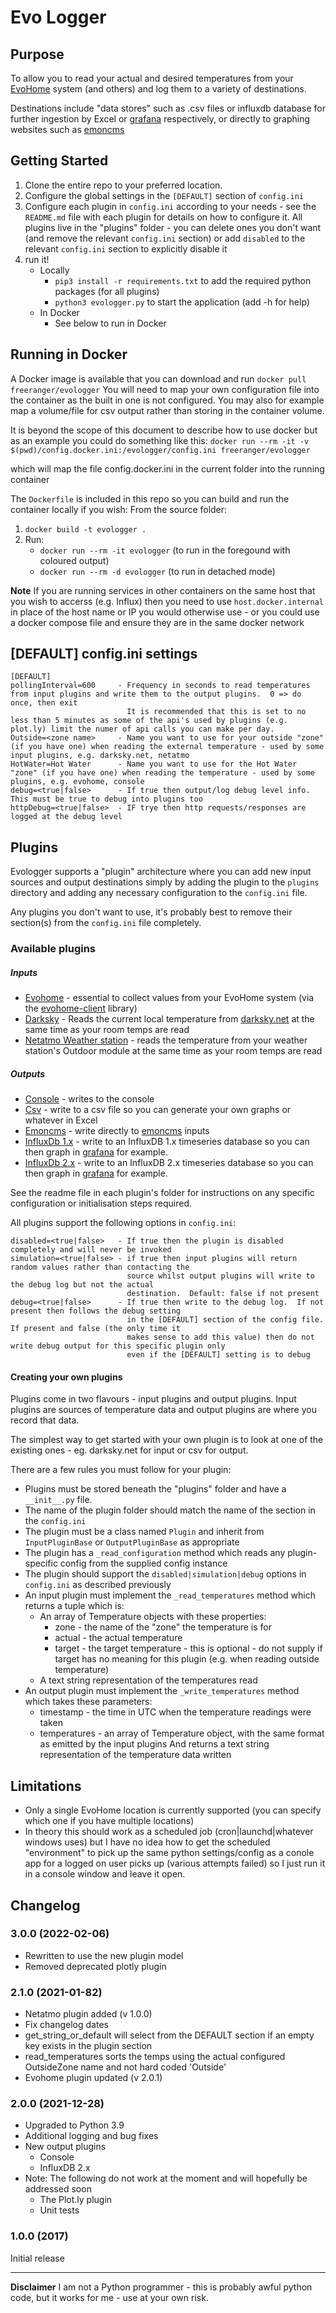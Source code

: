 # Evo Logger

## Purpose

To allow you to read your actual and desired temperatures from your [EvoHome](http://www.honeywelluk.com/products/Systems/Zoned/evohome-Main/) system (and others) and log them to a variety of destinations.

Destinations include "data stores" such as .csv files or influxdb database for further ingestion by Excel or [grafana](https://grafana.net) respectively, or directly to graphing websites such as [emoncms](https://emoncms.org)

## Getting Started
1. Clone the entire repo to your preferred location.
2. Configure the global settings in the `[DEFAULT]` section of `config.ini`
3. Configure each plugin in `config.ini` according to your needs - see the `README.md` file with each plugin for details on how to configure it.
   All plugins live in the "plugins" folder - you can delete ones you don't want (and remove the relevant `config.ini` section) or add `disabled` to the relevant `config.ini` section to explicitly disable it
4. run it!
   - Locally
      - `pip3 install -r requirements.txt` to add the required python packages (for all plugins)
      - `python3 evologger.py` to start the application (add -h for help)
   - In Docker
      - See below to run in Docker

## Running in Docker
A Docker image is available that you can download and run `docker pull freeranger/evologger`
You will need to map your own configuration file into the container as the built in one is not configured.
You may also for example map a volume/file for csv output rather than storing in the container volume.

It is beyond the scope of this document to describe how to use docker but as an example you could do something like this:
`docker run --rm -it -v $(pwd)/config.docker.ini:/evologger/config.ini freeranger/evologger`

which will map the file config.docker.ini in the current folder into the running container

The `Dockerfile` is included in this repo so you can build and run the container locally if you wish:
From the source folder:
1. `docker build -t evologger .`
2. Run:
   - `docker run --rm -it evologger` (to run in the foregound with coloured output)
   -  `docker run --rm -d evologger` (to run in detached mode)

**Note** If you are running services in other containers on the same host that you wish to accerss (e.g. Influx) then you need to use `host.docker.internal` in place of the host name or IP you would otherwise use - or you could use a docker compose file and ensure they are in the same docker network


## [DEFAULT] config.ini settings
```
[DEFAULT]
pollingInterval=600     - Frequency in seconds to read temperatures from input plugins and write them to the output plugins.  0 => do once, then exit
                          It is recommended that this is set to no less than 5 minutes as some of the api's used by plugins (e.g. plot.ly) limit the numer of api calls you can make per day.
Outside=<zone name>     - Name you want to use for your outside "zone" (if you have one) when reading the external temperature - used by some input plugins, e.g. darksky.net, netatmo
HotWater=Hot Water      - Name you want to use for the Hot Water "zone" (if you have one) when reading the temperature - used by some plugins, e.g. evohome, console
debug=<true|false>      - If true then output/log debug level info.  This must be true to debug into plugins too
httpDebug=<true|false>  - IF trye then http requests/responses are logged at the debug level
```

## Plugins
Evologger supports a "plugin" architecture where you can add new input sources and output destinations simply by adding the plugin to the `plugins` directory and adding any necessary configuration to the `config.ini` file.

Any plugins you don't want to use, it's probably best to remove their section(s) from the `config.ini` file completely.

### Available plugins
##### Inputs
* [Evohome](https://github.com/freeranger/evologger/blob/master/plugins/evohome/readme.md) - essential to collect values from your EvoHome system (via the [evohome-client](https://github.com/watchforstock/evohome-client) library)
* [Darksky](https://github.com/freeranger/evologger/blob/master/plugins/darksky/readme.md) - Reads the current local temperature from [darksky.net](http://darksky.net) at the same time as your room temps are read
* [Netatmo Weather station](https://www.netatmo.com/en-gb/weather) - reads the temperature from your weather station's Outdoor module at the same time as your room temps are read

##### Outputs
* [Console](https://github.com/freeranger/evologger/blob/master/plugins/console/readme.md) - writes to the console
* [Csv](https://github.com/freeranger/evologger/blob/master/plugins/csv/readme.md) - write to a csv file so you can generate your own graphs or whatever in Excel
* [Emoncms](https://github.com/freeranger/evologger/blob/master/plugins/emoncms/readme.md) - write directly to [emoncms](https://emoncms.org) inputs
* [InfluxDb 1.x](https://github.com/freeranger/evologger/blob/master/plugins/influxdb/readme.md) - write to an InfluxDB 1.x timeseries database so you can then graph in [grafana](https://grafana.net) for example.
* [InfluxDb 2.x](https://github.com/freeranger/evologger/blob/master/plugins/influxdb2/readme.md) - write to an InfluxDB 2.x timeseries database so you can then graph in [grafana](https://grafana.net) for example.

See the readme file in each plugin's folder for instructions on any specific configuration or initialisation steps required.

All plugins support the following options in `config.ini`:

```
disabled=<true|false>   - If true then the plugin is disabled completely and will never be invoked
simulation=<true|false> - if true then input plugins will return random values rather than contacting the
                          source whilst output plugins will write to the debug log but not the actual
                          destination.  Default: false if not present
debug=<true|false>      - If true then write to the debug log.  If not present then follows the debug setting
                          in the [DEFAULT] section of the config file.  If present and false (the only time it
                          makes sense to add this value) then do not write debug output for this specific plugin only
                          even if the [DEFAULT] setting is to debug
```

#### Creating your own plugins
Plugins come in two flavours - input plugins and output plugins.
Input plugins are sources of temperature data and output plugins are where you record that data.

The simplest way to get started with your own plugin is to look at one of the existing ones - eg. darksky.net for input or csv for output.

There are a few rules you must follow for your plugin:

* Plugins must be stored beneath the "plugins" folder and have a `__init__.py` file.
* The name of the plugin folder should match the name of the section in the `config.ini`
* The plugin must be a class named `Plugin` and inherit from `InputPluginBase` or `OutputPluginBase` as appropriate
* The plugin has a `_read_configuration` method which reads any plugin-specific config from the supplied config instance
* The plugin should support the `disabled|simulation|debug` options in `config.ini` as described previously
* An input plugin must implement the `_read_temperatures` method which returns a tuple which is:
    * An array of Temperature objects with these properties:
       * zone - the name of the "zone" the temperature is for
       * actual - the actual temperature
       * target - the target temperature - this is optional - do not supply if target has no meaning for this plugin (e.g. when reading outside temperature)
    * A text string representation of the temperatures read
* An output plugin must implement the `_write_temperatures` method which takes these parameters:
    * timestamp - the time in UTC when the temperature readings were taken
    * temperatures - an array of Temperature object, with the same format as emitted by the input plugins
    And returns a text string representation of the temperature data written


## Limitations
* Only a single EvoHome location is currently supported (you can specify which one if you have multiple locations)
* In theory this should work as a scheduled job (cron|launchd|whatever windows uses) but I have no idea how to get the scheduled "environment" to pick up the same python
  settings/config as a conole app for a logged on user picks up (various attempts failed) so I just run it in a console window and leave it open.


## Changelog
### 3.0.0 (2022-02-06)
- Rewritten to use the new plugin model
- Removed deprecated plotly plugin
### 2.1.0 (2021-01-82)
- Netatmo plugin added (v 1.0.0)
- Fix changelog dates
- get_string_or_default will select from the DEFAULT section if an empty key exists in the plugin section
- read_temperatures sorts the temps using the actual configured OutsideZone name and not hard coded 'Outside'
- Evohome plugin updated (v 2.0.1)

### 2.0.0 (2021-12-28)
- Upgraded to Python 3.9
- Additional logging and bug fixes
- New output plugins
  - Console
  - InfluxDB 2.x
- Note: The following do not work at the moment and will hopefully be addressed soon
  - The Plot.ly plugin
  - Unit tests

### 1.0.0 (2017)
Initial release


---
**Disclaimer**
I am not a Python programmer - this is probably awful python code, but it works for me - use at your own risk.
